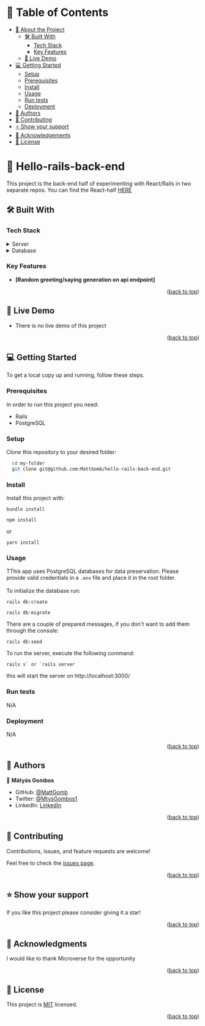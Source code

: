 <a name="readme-top"></a>

# 📗 Table of Contents

- [📖 About the Project](#about-project)
  - [🛠 Built With](#built-with)
    - [Tech Stack](#tech-stack)
    - [Key Features](#key-features)
  - [🚀 Live Demo](#live-demo)
- [💻 Getting Started](#getting-started)
  - [Setup](#setup)
  - [Prerequisites](#prerequisites)
  - [Install](#install)
  - [Usage](#usage)
  - [Run tests](#run-tests)
  - [Deployment](#triangular_flag_on_post-deployment)
- [👥 Authors](#authors)
- [🤝 Contributing](#contributing)
- [⭐️ Show your support](#support)
- [🙏 Acknowledgements](#acknowledgements)
- [📝 License](#license)

# 📖 Hello-rails-back-end <a name="about-project"></a>

This project is the back-end half of experimenting with React/Rails in two separate repos.
You can find the React-half [HERE](https://github.com/MattGomb/hello-react-front-end/pull/1)

## 🛠 Built With <a name="built-with"></a>

### Tech Stack <a name="tech-stack"></a>

<details>
  <summary>Server</summary>
  <ul>
    <li><a href="https://rubyonrails.org/">Rails</a></li>
  </ul>
</details>

<details>
<summary>Database</summary>
  <ul>
    <li><a href="https://www.postgresql.org/">PostgreSQL</a></li>
  </ul>
</details>

### Key Features <a name="key-features"></a>

- **[Random greeting/saying generation on api endpoint]**


<p align="right">(<a href="#readme-top">back to top</a>)</p>

## 🚀 Live Demo <a name="live-demo"></a>

- There is no live demo of this project

<p align="right">(<a href="#readme-top">back to top</a>)</p>


## 💻 Getting Started <a name="getting-started"></a>


To get a local copy up and running, follow these steps.

### Prerequisites

In order to run this project you need:

- Rails
- PostgreSQL

### Setup

Clone this repository to your desired folder:

```sh
  cd my-folder
  git clone git@github.com:MattGomb/hello-rails-back-end.git
```


### Install

Install this project with:

```
bundle install
```
```
npm install
```
or
```
yarn install
```

### Usage

TThis app uses PostgreSQL databases for data preservation. Please provide valid credentials in a `.env` file and place it in the root folder.<br><br>
To initialize the database run:<br>
```
rails db:create
```
```
rails db:migrate
```

There are a couple of prepared messages, if you don't want to add them through the console:
```
rails db:seed
```

To run the server, execute the following command:
```
rails s` or `rails server
```
this will start the server on http://localhost:3000/

### Run tests
N/A

### Deployment

N/A

<p align="right">(<a href="#readme-top">back to top</a>)</p>


## 👥 Authors <a name="authors"></a>

👤 **Mátyás Gombos**

- GitHub: [@MattGomb](https://github.com/MattGomb)
- Twitter: [@MtysGombos1](https://twitter.com/MtysGombos1)
- LinkedIn: [LinkedIn](https://www.linkedin.com/in/gombos-matyas/)


<p align="right">(<a href="#readme-top">back to top</a>)</p>

## 🤝 Contributing <a name="contributing"></a>

Contributions, issues, and feature requests are welcome!

Feel free to check the [issues page](../../issues/).

<p align="right">(<a href="#readme-top">back to top</a>)</p>


## ⭐️ Show your support <a name="support"></a>

If you like this project please consider giving it a star!

<p align="right">(<a href="#readme-top">back to top</a>)</p>


## 🙏 Acknowledgments <a name="acknowledgements"></a>

I would like to thank Microverse for the opportunity

<p align="right">(<a href="#readme-top">back to top</a>)</p>

## 📝 License <a name="license"></a>

This project is [MIT](./LICENSE) licensed.

<p align="right">(<a href="#readme-top">back to top</a>)</p>
